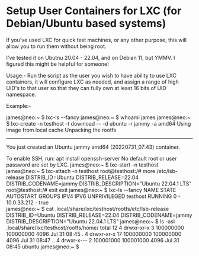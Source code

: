 # Setup User Containers for LXC (for Debian/Ubuntu based systems)

If you've used LXC for quick test machines, or any other purpose, this will
allow you to run them without being root.

I've tested it on Ubutnu 20.04 - 22.04, and on Debian 11, but YMMV.  I
figured this might be helpful for someone!

Usage:-
Run the script as the user you wish to have ability to use LXC containers, it will configure LXC as needed, and assign a range of high UID's to that user so that they can fully own at least 16 bits of UID namespace.


Example:-

james@neo:~ $ lxc-ls --fancy
james@neo:~ $ whoami
james
james@neo:~ $ lxc-create -n testhost -t download -- -d ubuntu -r jammy -a amd64
Using image from local cache
Unpacking the rootfs

---
You just created an Ubuntu jammy amd64 (20220731_07:43) container.

To enable SSH, run: apt install openssh-server
No default root or user password are set by LXC.
james@neo:~ $ lxc-start -n testhost
james@neo:~ $ lxc-attach -n testhost
root@testhost:/# more /etc/lsb-release 
DISTRIB_ID=Ubuntu
DISTRIB_RELEASE=22.04
DISTRIB_CODENAME=jammy
DISTRIB_DESCRIPTION="Ubuntu 22.04.1 LTS"
root@testhost:/# exit
exit
james@neo:~ $ lxc-ls --fancy
NAME     STATE   AUTOSTART GROUPS IPV4        IPV6 UNPRIVILEGED 
testhost RUNNING 0         -      10.0.33.212 -    true         
james@neo:~ $ cat .local/share/lxc/testhost/rootfs/etc/lsb-release 
DISTRIB_ID=Ubuntu
DISTRIB_RELEASE=22.04
DISTRIB_CODENAME=jammy
DISTRIB_DESCRIPTION="Ubuntu 22.04.1 LTS"
james@neo:~ $ ls -asl .local/share/lxc/testhost/rootfs/home/
total 12
4 drwxr-xr-x  3 100000000 100000000 4096 Jul 31 08:45 .
4 drwxr-xr-x 17 100000000 100000000 4096 Jul 31 08:47 ..
4 drwxr-x---  2 100001000 100001000 4096 Jul 31 08:45 ubuntu
james@neo:~ $ 

